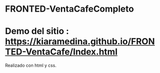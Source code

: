 # FRONTED-VentaCafeCompleto
# Demo del sitio : https://kiaramedina.github.io/FRONTED-VentaCafe/Index.html
Realizado con html y css.
